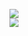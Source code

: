 [![](https://img.shields.io/badge/Made%20With-Github%20Spray-lightgrey.svg?style=for-the-badge&logo=github)](https://github.com/Annihil/github-spray#341)  
[![](https://i.imgur.com/2DrTn0Z.gif)](https://github.com/Annihil/github-spray)